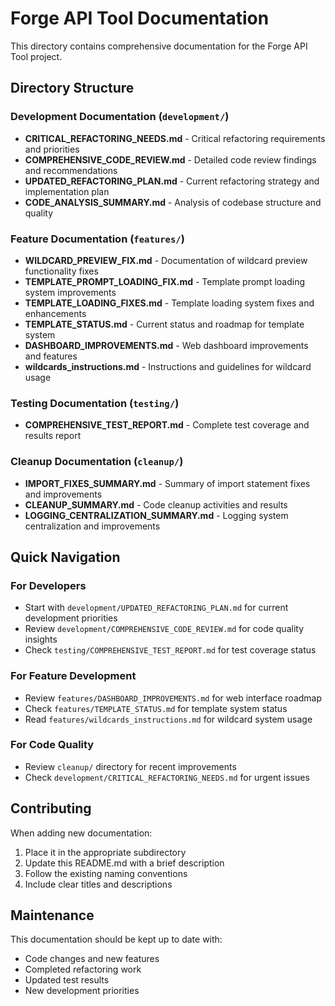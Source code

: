 # Forge API Tool Documentation

This directory contains comprehensive documentation for the Forge API Tool project.

## Directory Structure

### Development Documentation (`development/`)
- **CRITICAL_REFACTORING_NEEDS.md** - Critical refactoring requirements and priorities
- **COMPREHENSIVE_CODE_REVIEW.md** - Detailed code review findings and recommendations
- **UPDATED_REFACTORING_PLAN.md** - Current refactoring strategy and implementation plan
- **CODE_ANALYSIS_SUMMARY.md** - Analysis of codebase structure and quality

### Feature Documentation (`features/`)
- **WILDCARD_PREVIEW_FIX.md** - Documentation of wildcard preview functionality fixes
- **TEMPLATE_PROMPT_LOADING_FIX.md** - Template prompt loading system improvements
- **TEMPLATE_LOADING_FIXES.md** - Template loading system fixes and enhancements
- **TEMPLATE_STATUS.md** - Current status and roadmap for template system
- **DASHBOARD_IMPROVEMENTS.md** - Web dashboard improvements and features
- **wildcards_instructions.md** - Instructions and guidelines for wildcard usage

### Testing Documentation (`testing/`)
- **COMPREHENSIVE_TEST_REPORT.md** - Complete test coverage and results report

### Cleanup Documentation (`cleanup/`)
- **IMPORT_FIXES_SUMMARY.md** - Summary of import statement fixes and improvements
- **CLEANUP_SUMMARY.md** - Code cleanup activities and results
- **LOGGING_CENTRALIZATION_SUMMARY.md** - Logging system centralization and improvements

## Quick Navigation

### For Developers
- Start with `development/UPDATED_REFACTORING_PLAN.md` for current development priorities
- Review `development/COMPREHENSIVE_CODE_REVIEW.md` for code quality insights
- Check `testing/COMPREHENSIVE_TEST_REPORT.md` for test coverage status

### For Feature Development
- Review `features/DASHBOARD_IMPROVEMENTS.md` for web interface roadmap
- Check `features/TEMPLATE_STATUS.md` for template system status
- Read `features/wildcards_instructions.md` for wildcard system usage

### For Code Quality
- Review `cleanup/` directory for recent improvements
- Check `development/CRITICAL_REFACTORING_NEEDS.md` for urgent issues

## Contributing

When adding new documentation:
1. Place it in the appropriate subdirectory
2. Update this README.md with a brief description
3. Follow the existing naming conventions
4. Include clear titles and descriptions

## Maintenance

This documentation should be kept up to date with:
- Code changes and new features
- Completed refactoring work
- Updated test results
- New development priorities 